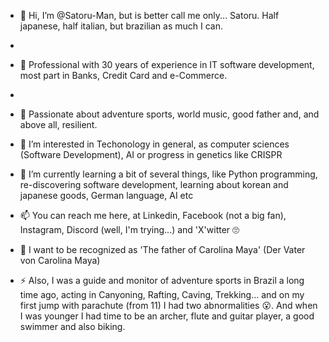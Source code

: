 - 👋 Hi, I’m @Satoru-Man, but is better call me only... Satoru. Half japanese, half italian, but brazilian as much I can.
- 
- 💪 Professional with 30 years of experience in IT software development, most part in Banks, Credit Card and e-Commerce.
- 
- 🙂 Passionate about adventure sports, world music, good father and, and above all, resilient.

- 👀 I’m interested in Techonology in general, as computer sciences (Software Development), AI or progress in genetics like CRISPR

- 🌱 I’m currently learning a bit of several things, like Python programming, re-discovering software development, learning about korean and japanese goods, German language, AI etc
<!--- -  I’m looking to collaborate on --->
- 📫 You can reach me here, at Linkedin, Facebook (not a big fan), Instagram, Discord (well, I'm trying...) and 'X'witter 🙄

- 💞️ I want to be recognized as 'The father of Carolina Maya' (Der Vater von Carolina Maya)

- ⚡ Also, I was a guide and monitor of adventure sports in Brazil a long time ago, acting in Canyoning, Rafting, Caving, Trekking... and on my first jump with parachute (from 11) I had two abnormalities 😮. 
And when I was younger I had time to be an archer, flute and guitar player, a good swimmer and also biking.
<!---
Satoru-Man/Satoru-Man is a ✨ special ✨ repository because its `README.md` (this file) appears on your GitHub profile.
You can click the Preview link to take a look at your changes.
--->

